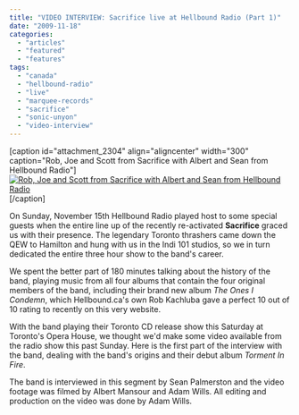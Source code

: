 ```yaml
---
title: "VIDEO INTERVIEW: Sacrifice live at Hellbound Radio (Part 1)"
date: "2009-11-18"
categories: 
  - "articles"
  - "featured"
  - "features"
tags: 
  - "canada"
  - "hellbound-radio"
  - "live"
  - "marquee-records"
  - "sacrifice"
  - "sonic-unyon"
  - "video-interview"
---
```


\[caption id="attachment\_2304" align="aligncenter" width="300" caption="Rob, Joe and Scott from Sacrifice with Albert and Sean from Hellbound Radio"\][![Rob, Joe and Scott from Sacrifice with Albert and Sean from Hellbound Radio](http://www.hellbound.ca/wp-content/uploads/2009/11/Sacrifice-at-Hellbound-Radio-300x200.jpg "Sacrifice at Hellbound Radio")](http://www.hellbound.ca/wp-content/uploads/2009/11/Sacrifice-at-Hellbound-Radio.jpg)\[/caption\]

On Sunday, November 15th Hellbound Radio played host to some special guests when the entire line up of the recently re-activated **Sacrifice** graced us with their presence. The legendary Toronto thrashers came down the QEW to Hamilton and hung with us in the Indi 101 studios, so we in turn dedicated the entire three hour show to the band's career.

We spent the better part of 180 minutes talking about the history of the band, playing music from all four albums that contain the four original members of the band, including their brand new album _The Ones I Condemn_, which Hellbound.ca's own Rob Kachluba gave a perfect 10 out of 10 rating to recently on this very website.

With the band playing their Toronto CD release show this Saturday at Toronto's Opera House, we thought we'd make some video available from the radio show this past Sunday. Here is the first part of the interview with the band, dealing with the band's origins and their debut album _Torment In Fire_.

The band is interviewed in this segment by Sean Palmerston and the video footage was filmed by Albert Mansour and Adam Wills. All editing and production on the video was done by Adam Wills.
